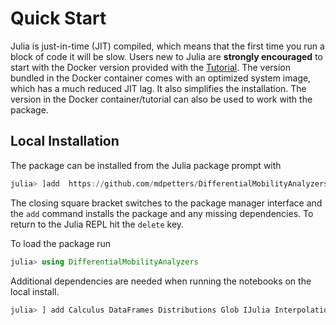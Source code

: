 # Quick Start

Julia is just-in-time (JIT) compiled, which means that the first time you run a block of code it will be slow. Users new to Julia are **strongly encouraged** to start with the Docker version provided with the [Tutorial](@ref). The version bundled in the Docker container comes with an optimized system image, which has a much reduced JIT lag. It also simplifies the installation. The version in the Docker container/tutorial can also be used to work with the package. 

## Local Installation

The package can be installed from the Julia package prompt with

```julia
julia> ]add  https://github.com/mdpetters/DifferentialMobilityAnalyzers.jl.git
```

The closing square bracket switches to the package manager interface and the ```add``` command installs the package and any missing dependencies. To return to the Julia REPL hit the ```delete``` key.

To load the package run

```julia
julia> using DifferentialMobilityAnalyzers
```

Additional dependencies are needed when running the notebooks on the local install. 

```julia
julia> ] add Calculus DataFrames Distributions Glob IJulia Interpolations LambertW LinearAlgebra LsqFit NetCDF ORCA PlotlyJS Plots Printf ProgressMeter Random SpecialFunctions StatsBase Gadfly Compose
```